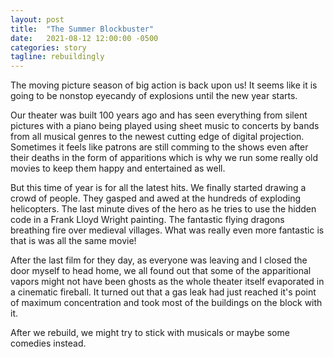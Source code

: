 ```yaml
---
layout: post
title:  "The Summer Blockbuster"
date:   2021-08-12 12:00:00 -0500
categories: story
tagline: rebuildingly
---
```


The moving picture season of big action is back upon us! It seems like it is going to be nonstop eyecandy of explosions until the new year starts.

Our theater was built 100 years ago and has seen everything from silent pictures with a piano being played using sheet music to concerts by bands from all musical genres to the newest cutting edge of digital projection. Sometimes it feels like patrons are still comming to the shows even after their deaths in the form of apparitions which is why we run some really old movies to keep them happy and entertained as well.

But this time of year is for all the latest hits. We finally started drawing a crowd of people. They gasped and awed at the hundreds of exploding helicopters. The last minute dives of the hero as he tries to use the hidden code in a Frank Lloyd Wright painting. The fantastic flying dragons breathing fire over medieval villages. What was really even more fantastic is that is was all the same movie!

After the last film for they day, as everyone was leaving and I closed the door myself to head home, we all found out that some of the apparitional vapors might not have been ghosts as the whole theater itself evaporated in a cinematic fireball. It turned out that a gas leak had just reached it's point of maximum concentration and took most of the buildings on the block with it.

After we rebuild, we might try to stick with musicals or maybe some comedies instead.